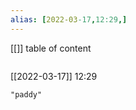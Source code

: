 ```yaml
---
alias: [2022-03-17,12:29,]
---
```

[[]]
table of content
```toc
```

[[2022-03-17]] 12:29

```query
"paddy"
```